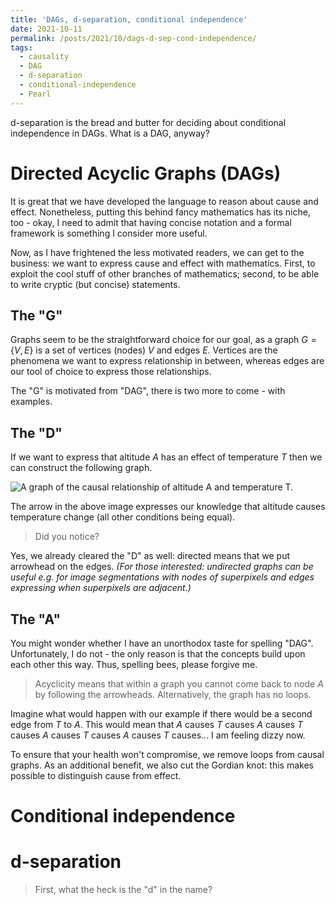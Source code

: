 ```yaml
---
title: 'DAGs, d-separation, conditional independence'
date: 2021-10-11
permalink: /posts/2021/10/dags-d-sep-cond-independence/
tags:
  - causality
  - DAG
  - d-separation
  - conditional-independence
  - Pearl
---
```


d-separation is the bread and butter for deciding about conditional independence in DAGs. What is a DAG, anyway?


# Directed Acyclic Graphs (DAGs)
It is great that we have developed the language to reason about cause and effect. Nonetheless, putting this behind fancy mathematics has its niche, too - okay, I need to admit that having concise notation and a formal framework is something I consider more useful.

Now, as I have frightened the less motivated readers, we can get to the business: we want to express cause and effect with mathematics. First, to exploit the cool stuff of other branches of mathematics; second, to be able to write cryptic (but concise) statements.

## The "G"

Graphs seem to be the straightforward choice for our goal, as a graph $G= \{V, E\}$ is a set of vertices (nodes) $V$ and edges $E$. Vertices are the phenomena we want to express relationship in between, whereas edges are our tool of choice to express those relationships. 

The "G" is motivated from "DAG", there is two more to come - with examples.

## The "D"
If we want to express that altitude $A$ has an effect of temperature $T$ then we can construct the following graph. 

![A graph of the causal relationship of altitude $A$ and temperature $T$.](/images/_posts/dag_a_t.svg)

The arrow in the above image expresses our knowledge that altitude causes temperature change (all other conditions being equal).

>Did you notice?

Yes, we already cleared the "D" as well: directed means that we put arrowhead on the edges. _(For those interested: undirected graphs can be useful e.g. for image segmentations with nodes of superpixels and edges expressing when superpixels are adjacent.)_

## The "A"
You might wonder whether I have an unorthodox taste for spelling "DAG". Unfortunately, I do not - the only reason is that the concepts build upon each other this way. Thus, spelling bees, please forgive me.

>Acyclicity means that within a graph you cannot come back to node $A$ by following the arrowheads. Alternatively, the graph has no loops.

Imagine what would happen with our example if there would be a second edge from $T$ to $A$. This would mean that $A$ causes $T$ causes $A$ causes $T$ causes $A$ causes $T$ causes $A$ causes $T$ causes... I am feeling dizzy now. 

To ensure that your health won't compromise, we remove loops from causal graphs. As an additional benefit, we also cut the Gordian knot: this makes possible to distinguish cause from effect.


# Conditional independence

# d-separation
>First, what the heck is the "d" in the name?

